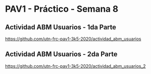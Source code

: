 # PAV1 - Práctico - Semana  8

## Actividad ABM Usuarios - 1da Parte

https://github.com/utn-frc-pav1-3k5-2020/actividad_abm_usuarios

## Actividad ABM Usuarios - 2da Parte

https://github.com/utn-frc-pav1-3k5-2020/actividad_abm_usuarios_2
